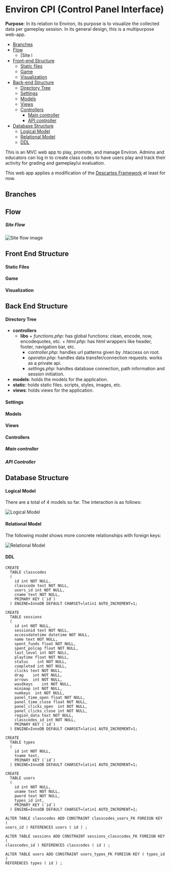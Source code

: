 # Environ CPI (Control Panel Interface) 

**Purpose**: In its relation to Environ, its purpose is to visualize the collected data per gameplay session. In its general design, this is a multipurpose web-app. 

* [Branches](#branches)
* [Flow](#flow) 
    * [Site l
* [Front-end Structure](#front-end-structure) 
    * [Static files](#static-files)
    * [Game](#game) 
    * [Visualization](#visualization) 
* [Back-end Structure](#back-end-structure)
    * [Directory Tree](#directory-tree) 
    * [Settings](#settings) 
    * [Models](#models) 
    * [Views](#views) 
    * [Controllers](#controllers) 
        * [Main controller](#main-controller) 
        * [API controller](#api-controller) 
* [Database Structure](#database-structure) 
    * [Logical Model](#logical-model) 
    * [Relational Model](#relational-model) 
    * [DDL](#ddl)


This is an MVC web app to play, promote, and manage Environ. Admins and educators can log in to create class codes to have users play and track their activity for grading and gameplay/ui evaluation. 

This web app applies a modification of the [Descartes Framework](https://github.com/samueleishion/Descartes "Descartes PHP Framework") at least for now. 

## Branches

## Flow
##### Site Flow 
 ![Site flow image](_bkp/siteflow.png)

## Front End Structure 
#### Static Files 
#### Game
#### Visualization 

## Back End Structure

#### Directory Tree
+ __controllers__
  + __libs__
        +  *functions.php*: has global functions: clean, encode, now, encodequotes, etc. 
        +  *html.php*: has html wrappers like header, footer, navigation bar, etc. 
    + *controller.php*: handles url patterns given by .htaccess on root. 
    + *operator.php*: handles data transfer/connection requests. works as a private api. 
    + *settings.php*: handles database connection, path information and session initiation. 
+ __models__: holds the models for the application. 
+ __static__: holds static files. scripts, styles, images, etc. 
+ __views__: holds views for the application. 

#### Settings
#### Models
#### Views
#### Controllers 
##### Main controller 
##### API Controller 

## Database Structure

#### Logical Model 
There are a total of 4 models so far. The interaction is as follows: 

![Logical Model](_bkp/logical_model.png) 

#### Relational Model 
The following model shows more concrete relationships with foreign keys: 

![Relational Model](_bkp/relational_model.png) 

#### DDL
```
CREATE
  TABLE classcodes
  (
    id int NOT NULL,
    classcode text NOT NULL,
    users_id int NOT NULL,
    cname text NOT NULL, 
    PRIMARY KEY (`id`) 
  ) ENGINE=InnoDB DEFAULT CHARSET=latin1 AUTO_INCREMENT=1;

CREATE
  TABLE sessions
  (
    id int NOT NULL,
    sessionid text NOT NULL,
    accessdatetime datetime NOT NULL,
    name text NOT NULL,
    spent_funds float NOT NULL,
    spent_polcap float NOT NULL,
    last_level int NOT NULL,
    playtime float NOT NULL,
    status    int NOT NULL,
    completed int NOT NULL,
    clicks text NOT NULL,
    drag    int NOT NULL,
    arrows  int NOT NULL,
    wasdkeys    int NOT NULL,
    minimap int NOT NULL,
    numkeys  int NOT NULL,
    panel_time_open float NOT NULL,
    panel_time_close float NOT NULL,
    panel_clicks_open  int NOT NULL,
    panel_clicks_close int NOT NULL,
    region_data text NOT NULL,
    classcodes_id int NOT NULL, 
    PRIMARY KEY (`id`) 
  ) ENGINE=InnoDB DEFAULT CHARSET=latin1 AUTO_INCREMENT=1;

CREATE
  TABLE types
  (
    id int NOT NULL,
    tname text, 
    PRIMARY KEY (`id`) 
  ) ENGINE=InnoDB DEFAULT CHARSET=latin1 AUTO_INCREMENT=1;

CREATE
  TABLE users
  (
    id int NOT NULL,
    uname text NOT NULL,
    pword text NOT NULL,
    types_id int, 
    PRIMARY KEY (`id`) 
  ) ENGINE=InnoDB DEFAULT CHARSET=latin1 AUTO_INCREMENT=1;

ALTER TABLE classcodes ADD CONSTRAINT classcodes_users_FK FOREIGN KEY (
users_id ) REFERENCES users ( id ) ;

ALTER TABLE sessions ADD CONSTRAINT sessions_classcodes_FK FOREIGN KEY (
classcodes_id ) REFERENCES classcodes ( id ) ;

ALTER TABLE users ADD CONSTRAINT users_types_FK FOREIGN KEY ( types_id )
REFERENCES types ( id ) ;
```
